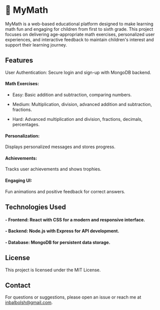 # 🧮 MyMath

MyMath is a web-based educational platform designed to make learning math fun and engaging for children from first to sixth grade. This project focuses on delivering age-appropriate math exercises, personalized user experiences, and interactive feedback to maintain children's interest and support their learning journey.

## Features

User Authentication: Secure login and sign-up with MongoDB backend.

#### Math Exercises:

- Easy: Basic addition and subtraction, comparing numbers.

- Medium: Multiplication, division, advanced addition and subtraction, fractions.

- Hard: Advanced multiplication and division, fractions, decimals, percentages.


#### Personalization: 
Displays personalized messages and stores progress.

#### Achievements: 
Tracks user achievements and shows trophies.

#### Engaging UI:
Fun animations and positive feedback for correct answers.


## Technologies Used

#### - Frontend: React with CSS for a modern and responsive interface.

#### - Backend: Node.js with Express for API development.

#### - Database: MongoDB for persistent data storage.

## License

This project is licensed under the MIT License.

## Contact

For questions or suggestions, please open an issue or reach me at inbalbolsh@gmail.com.

